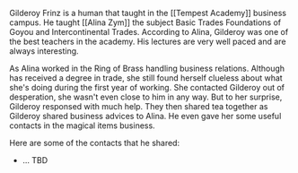 Gilderoy Frinz is a human that taught in the [[Tempest Academy]] business campus. He taught [[Alina Zym]] the subject Basic Trades Foundations of Goyou and Intercontinental Trades. According to Alina, Gilderoy was one of the best teachers in the academy. His lectures are very well paced and are always interesting.

As Alina worked in the Ring of Brass handling business relations. Although has received a degree in trade, she still found herself clueless about what she's doing during the first year of working. She contacted Gilderoy out of desperation, she wasn't even close to him in any way. But to her surprise, Gilderoy responsed with much help. They then shared tea together as Gilderoy shared business advices to Alina. He even gave her some useful contacts in the magical items business.

Here are some of the contacts that he shared:
- ... TBD